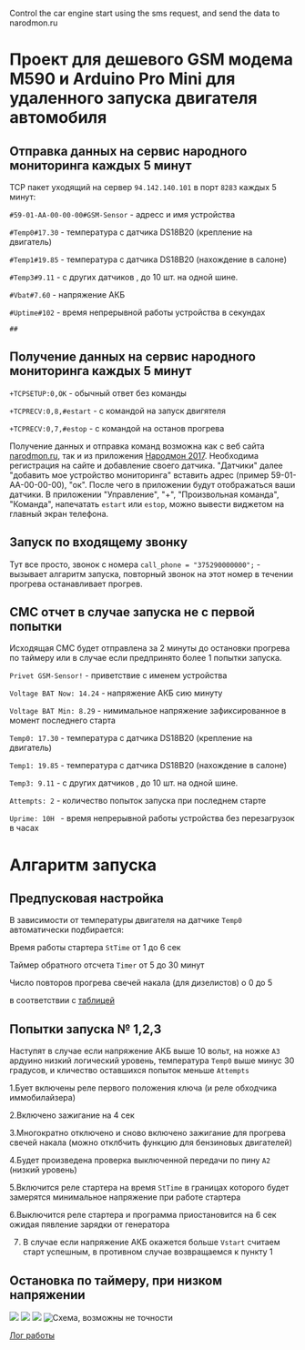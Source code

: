 Control the car engine start using the sms request, and send the data to narodmon.ru 

# Проект для дешевого GSM модема M590 и Arduino Pro Mini для удаленного запуска двигателя автомобиля

## Отправка данных на сервис народного мониторинга каждых 5 минут

TCP пакет уходящий на сервер `94.142.140.101` в порт `8283` каждых 5 минут:

`#59-01-AA-00-00-00#GSM-Sensor`  - адресс и имя устройства      

`#Temp0#17.30`                   - температура с датчика DS18B20 (крепление на двигатель)

`#Temp1#19.85`                   - температура с датчика DS18B20 (нахождение в салоне)

`#Temp3#9.11`                    - с других датчиков , до 10 шт. на одной шине.

`#Vbat#7.60`                     - напряжение АКБ

`#Uptime#102`                    - время непрерывной работы устройства в секундах

`##`                             

## Получение данных на сервис народного мониторинга каждых 5 минут

`+TCPSETUP:0,OK`                 - обычный ответ без команды

`+TCPRECV:0,8,#estart`           - с командой на запуск двигятеля

`+TCPRECV:0,7,#estop`            - с командой на останов прогрева

Получение данных и отправка команд возможна как с веб сайта [narodmon.ru](https://narodmon.ru), так и из приложения [Народмон 2017](https://play.google.com/store/apps/details?id=com.axbxcx.narodmon&hl=ru). Необходима регистрация на сайте и добавление своего датчика. "Датчики" далее  "добавить мое устройство мониторинга" вставить адрес (пример 59-01-AA-00-00-00), "ок". После чего в приложении будут отображаться ваши датчики. В приложении "Управление", "+", "Произвольная команда", "Команда", напечатать `estart` или `estop`, можно вывести виджетом на главный экран телефона. 

## Запуск по входящему звонку

Тут все просто, звонок с номера `call_phone = "375290000000";` - вызывает алгаритм запуска, повторный звонок на этот номер в течении прогрева останавливает прогрев.

## СМС отчет в случае запуска не с первой попытки

Исходящая СМС будет отправлена за 2 минуты до остановки прогрева по таймеру или в случае если предпринято более 1 попытки запуска.

`Privet GSM-Sensor!`           - приветствие с именем устройства

`Voltage BAT Now: 14.24`       - напряжение АКБ сию минуту

`Voltage BAT Min: 8.29`        - нимимальное напряжение зафиксированное в момент последнего старта 

`Temp0: 17.30`                  - температура с датчика DS18B20 (крепление на двигатель)

`Temp1: 19.85`                  - температура с датчика DS18B20 (нахождение в салоне)

`Temp3: 9.11`                   - с других датчиков , до 10 шт. на одной шине.

`Attempts: 2`                   - количество попыток запуска при последнем старте

`Uprime: 10H `                  - время непрерывной работы устройства без перезагрузок в часах


#  Алгаритм запуска

 ## Предпусковая настройка
 
 В зависимости от температуры двигателя на датчике `Temp0` автоматически подбирается:
 
 Время работы стартера `StTime` от 1 до 6 сек 
 
 Таймер обратного отсчета `Timer` от 5 до 30 минут

 Число повторов прогрева свечей накала (для дизелистов) о 0 до 5
 
 в соответствии с [таблицей](https://raw.githubusercontent.com/martinhol221/M590_autostart_car_engine/master/other/calibr.log)
 
 ## Попытки запуска № 1,2,3 

 Наступят в случае если напряжение АКБ выше 10 вольт, на ножке `A3` ардуино низкий логический уровень, температура `Temp0` выше минус 30 градусов, и кличество оставшихся попыток меньше `Attempts`
 
1.Бует включены реле первого положения ключа (и реле обходчика иммобилайзера)

2.Включено зажигание на 4 сек

3.Многократно отключено и сново включено зажигание для прогрева свечей накала (можно отклбчить функцию для бензиновых двигателей)

4.Будет произведена проверка выключенной передачи по пину `A2` (низкий уровень) 

5.Включится реле стартера на время `StTime` в границах которого будет замерятся минимальное напряжение при работе стартера

6.Выключится реле стартера и программа приостановится на 6 сек ожидая пявление зарядки от генератора

7. В случае если напряжение АКБ окажется больше `Vstart` считаем старт успешным, в противном случае возвращаемся к пункту 1 
 
 ## Остановка по таймеру, при низком напряжении

![](https://github.com/martinhol221/M590_autostart_car_engine/blob/master/other/IMG_3714.JPG)
![](https://github.com/martinhol221/M590_autostart_car_engine/blob/master/other/IMG_3712-001.JPG)
![](https://github.com/martinhol221/M590_autostart_car_engine/blob/master/other/IMG_3711-002.JPG)
![Схема, возможны не точности](https://github.com/martinhol221/M590_autostart_car_engine/blob/master/other/Shema.jpg)

[Лог работы](https://raw.githubusercontent.com/martinhol221/M590_autostart_car_engine/master/other/send_data_narodmon.log)


